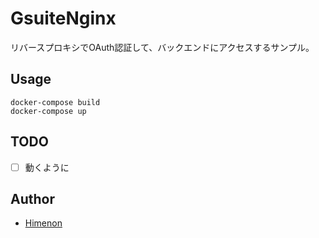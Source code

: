 # GsuiteNginx

リバースプロキシでOAuth認証して、バックエンドにアクセスするサンプル。

## Usage

```
docker-compose build
docker-compose up
```

## TODO

- [ ] 動くように

## Author

- [Himenon](https://github.com/Himenon)
